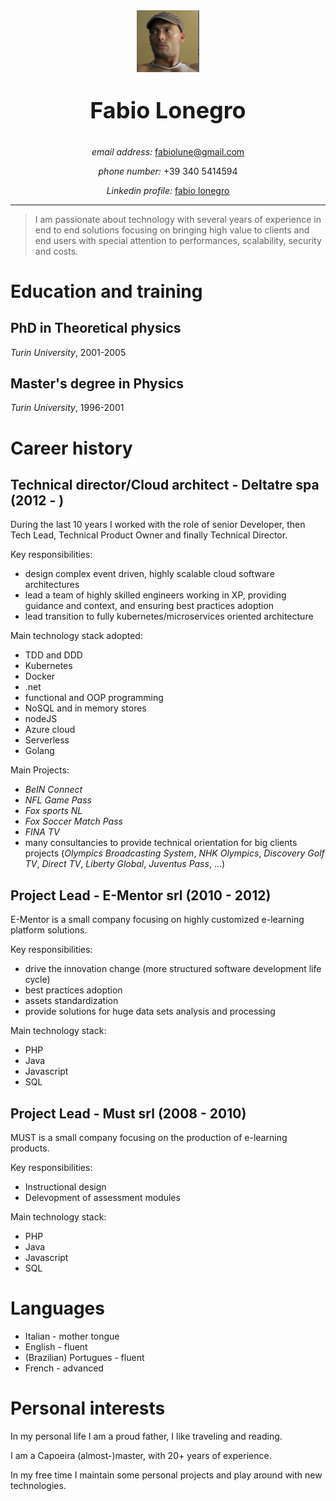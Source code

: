 <center>
<img src="me.png" width="100"/>
<p style="font-size: 36px"><strong>Fabio Lonegro</strong></p>
<p><em>email address:</em> <a href="mailto:fabiolune@gmail.com">fabiolune@gmail.com</a></p>
<p><em>phone number:</em>  +39 340 5414594</p>
<p><em>Linkedin profile:</em> <a href="https://www.linkedin.com/in/fabio-lonegro-phd-9493278/">fabio lonegro</a></p>
</center>


***

> I am passionate about technology with several years of experience in end to end solutions focusing on bringing high value to clients and end users with special attention to performances, scalability, security and costs.

# Education and training

## PhD in Theoretical physics
_Turin University_, 2001-2005

## Master's degree in Physics
_Turin University_, 1996-2001

# Career history

## Technical director/Cloud architect - Deltatre spa (2012 - )

During the last 10 years I worked with the role of senior Developer, then Tech Lead, Technical Product Owner and finally Technical Director.

Key responsibilities:
* design complex event driven, highly scalable cloud software architectures
* lead a team of highly skilled engineers working in XP, providing guidance and context, and ensuring best practices adoption
* lead transition to fully kubernetes/microservices oriented architecture

Main technology stack adopted:
* TDD and DDD
* Kubernetes
* Docker
* .net
* functional and OOP programming
* NoSQL and in memory stores
* nodeJS
* Azure cloud
* Serverless
* Golang

Main Projects:
* _BeIN Connect_
* _NFL Game Pass_
* _Fox sports NL_
* _Fox Soccer Match Pass_
* _FINA TV_
* many consultancies to provide technical orientation for big clients projects (_Olympics Broadcasting System_, _NHK Olympics_, _Discovery Golf TV_, _Direct TV_, _Liberty Global_, _Juventus Pass_,  ...)

## Project Lead - E-Mentor srl (2010 - 2012)

E-Mentor is a small company focusing on highly customized e-learning platform solutions.

Key responsibilities:
* drive the innovation change (more structured software development life cycle)
* best practices adoption
* assets standardization
* provide solutions for huge data sets analysis and processing

Main technology stack:
* PHP
* Java
* Javascript
* SQL

## Project Lead - Must srl (2008 - 2010)

MUST is a small company focusing on the production of e-learning products.

Key responsibilities:
* Instructional design
* Delevopment of assessment modules

Main technology stack:
* PHP
* Java
* Javascript
* SQL

# Languages

* Italian - mother tongue
* English - fluent
* (Brazilian) Portugues - fluent
* French - advanced

# Personal interests

In my personal life I am a proud father, I like traveling and reading. 

I am a Capoeira (almost-)master, with 20+ years of experience.

In my free time I maintain some personal projects and play around with new technologies.